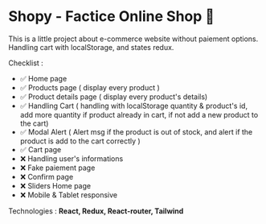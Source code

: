 # Shopy - Factice Online Shop 🛒

This is a little project about e-commerce website without paiement options. Handling cart with localStorage, and states redux.

Checklist :

- ✅ Home page
- ✅ Products page ( display every product )
- ✅ Product details page ( display every product's details)
- ✅ Handling Cart ( handling with localStorage quantity & product's id, add more quantity if product already in cart, if not add a new product to the cart)
- ✅ Modal Alert ( Alert msg if the product is out of stock, and alert if the product is add to the cart correctly )
- ✅ Cart page
- ❌ Handling user's informations
- ❌ Fake paiement page
- ❌ Confirm page
- ❌ Sliders Home page
- ❌ Mobile & Tablet responsive

Technologies : **React, Redux, React-router, Tailwind**
